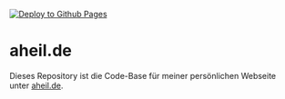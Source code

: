 [![Deploy to Github Pages](https://github.com/aheil/aheil.github.io/actions/workflows/main.yml/badge.svg?branch=master)](https://github.com/aheil/aheil.github.io/actions/workflows/main.yml)

# aheil.de

Dieses Repository ist die Code-Base für meiner persönlichen Webseite unter [aheil.de](https://aheil.de).